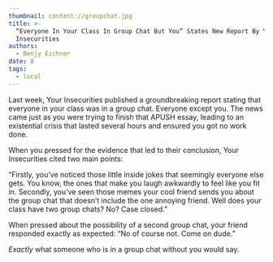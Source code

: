 ```yaml
---
thumbnail: content://groupchat.jpg
title: >-
  “Everyone In Your Class In Group Chat But You” States New Report By Your
  Insecurities
authors:
  - Benjy Eichner
date: 8
tags:
  - local
---
```


Last week, Your Insecurities published a groundbreaking report stating that everyone in your class was in a group chat. Everyone except you. The news came just as you were trying to finish that APUSH essay, leading to an existential crisis that lasted several hours and ensured you got no work done.

When you pressed for the evidence that led to their conclusion, Your Insecurities cited two main points: 

“Firstly, you’ve noticed those little inside jokes that seemingly everyone else gets. You know, the ones that make you laugh awkwardly to feel like you fit in. Secondly, you’ve seen those memes your cool friend sends you about the group chat that doesn’t include the one annoying friend. Well does your class have two group chats? No? Case closed.”

When pressed about the possibility of a second group chat, your friend responded exactly as expected: “No of course not. Come on dude.”

*Exactly* what someone who is in a group chat without you would say.